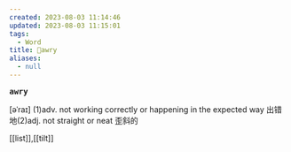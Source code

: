 ```yaml
---
created: 2023-08-03 11:14:46
updated: 2023-08-03 11:15:01
tags:
  - Word
title: 📖awry
aliases:
  - null
---
```


<pre><strong>awry</strong></pre>
[əˈraɪ]
(1)adv. not working correctly or happening in the expected way 出错地(2)adj. not straight or neat 歪斜的

[[list]],[[tilt]]
